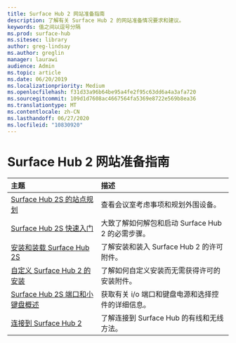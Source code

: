 ```yaml
---
title: Surface Hub 2 网站准备指南
description: 了解有关 Surface Hub 2 的网站准备情况要求和建议。
keywords: 值之间以逗号分隔
ms.prod: surface-hub
ms.sitesec: library
author: greg-lindsay
ms.author: greglin
manager: laurawi
audience: Admin
ms.topic: article
ms.date: 06/20/2019
ms.localizationpriority: Medium
ms.openlocfilehash: f31d33a96b64be95a4fe2f95c63dd6a4a3afa720
ms.sourcegitcommit: 109d1d7608ac4667564fa5369e8722e569b8ea36
ms.translationtype: MT
ms.contentlocale: zh-CN
ms.lasthandoff: 06/27/2020
ms.locfileid: "10830920"
---
```

# Surface Hub 2 网站准备指南

|**主题**|**描述**|
|:-------|:-------|
| [Surface Hub 2S 的站点规划](surface-hub-2s-site-planning.md) | 查看会议室考虑事项和规划外围设备。 |
| [Surface Hub 2S 快速入门](surface-hub-2s-quick-start.md) | 大致了解如何解包和启动 Surface Hub 2 的必需步骤。 |
| [安装和装载 Surface Hub 2S](surface-hub-2s-install-mount.md) | 了解安装和装入 Surface Hub 2 的许可附件。 |
| [自定义 Surface Hub 2 的安装](surface-hub-2s-custom-install.md) | 了解如何自定义安装而无需获得许可的安装附件。|
| [Surface Hub 2S 端口和小键盘概述](surface-hub-2s-port-keypad-overview.md) | 获取有关 i/o 端口和键盘电源和选择控件的详细信息。 |
| [连接到 Surface Hub 2](surface-hub-2s-connect.md) | 了解连接到 Surface Hub 的有线和无线方法。|
